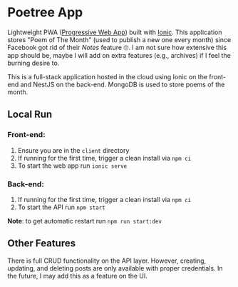 # Poetree App

Lightweight PWA ([Progressive Web App](https://web.dev/progressive-web-apps/)) built with [Ionic](https://ionicframework.com/). This application stores "Poem of The Month" (used to publish a new one every month) since Facebook got rid of their *Notes* feature 🙄. I am not sure how extensive this app should be, maybe I will add on extra features (e.g., archives) if I feel the burning desire to.

This is a full-stack application hosted in the cloud using Ionic on the front-end and NestJS on the back-end. MongoDB is used to store poems of the month.

## Local Run

### Front-end:

1. Ensure you are in the `client` directory
2. If running for the first time, trigger a clean install via `npm ci`
3. To start the web app run `ionic serve`

### Back-end:

1. If running for the first time, trigger a clean install via `npm ci`
2. To start the API run `npm start`

**Note**: to get automatic restart run `npm run start:dev`

## Other Features

There is full CRUD functionality on the API layer. However, creating, updating, and deleting posts are only available with proper credentials. In the future, I may add this as a feature on the UI.
